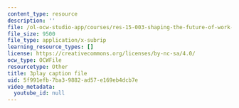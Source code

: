 ```yaml
---
content_type: resource
description: ''
file: /ol-ocw-studio-app/courses/res-15-003-shaping-the-future-of-work-15-662x-spring-2016/5f991efb7ba39882ad57e169eb4dcb7e_UybHQEFy56c.srt
file_size: 9500
file_type: application/x-subrip
learning_resource_types: []
license: https://creativecommons.org/licenses/by-nc-sa/4.0/
ocw_type: OCWFile
resourcetype: Other
title: 3play caption file
uid: 5f991efb-7ba3-9882-ad57-e169eb4dcb7e
video_metadata:
  youtube_id: null
---
```


